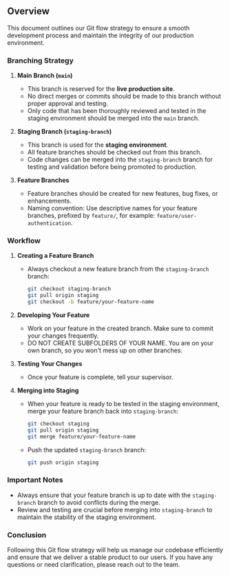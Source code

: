 ## Overview

This document outlines our Git flow strategy to ensure a smooth development process and maintain the integrity of our production environment.

### Branching Strategy

1. **Main Branch (`main`)**
   - This branch is reserved for the **live production site**.
   - No direct merges or commits should be made to this branch without proper approval and testing.
   - Only code that has been thoroughly reviewed and tested in the staging environment should be merged into the `main` branch.

2. **Staging Branch (`staging-branch`)**
   - This branch is used for the **staging environment**.
   - All feature branches should be checked out from this branch.
   - Code changes can be merged into the `staging-branch` branch for testing and validation before being promoted to production.

3. **Feature Branches**
   - Feature branches should be created for new features, bug fixes, or enhancements.
   - Naming convention: Use descriptive names for your feature branches, prefixed by `feature/`, for example: `feature/user-authentication`.

### Workflow

1. **Creating a Feature Branch**
   - Always checkout a new feature branch from the `staging-branch` branch:
     ```bash
     git checkout staging-branch
     git pull origin staging
     git checkout -b feature/your-feature-name
     ```

2. **Developing Your Feature**
   - Work on your feature in the created branch. Make sure to commit your changes frequently.
   - DO NOT CREATE SUBFOLDERS OF YOUR NAME. You are on your own branch, so you won't mess up on other branches.

3. **Testing Your Changes**
   - Once your feature is complete, tell your supervisor.

4. **Merging into Staging**
   - When your feature is ready to be tested in the staging environment, merge your feature branch back into `staging-branch`:
     ```bash
     git checkout staging
     git pull origin staging
     git merge feature/your-feature-name
     ```
   - Push the updated `staging-branch` branch:
     ```bash
     git push origin staging
     ```

### Important Notes
- Always ensure that your feature branch is up to date with the `staging-branch` branch to avoid conflicts during the merge.
- Review and testing are crucial before merging into `staging-branch` to maintain the stability of the staging environment.

### Conclusion
Following this Git flow strategy will help us manage our codebase efficiently and ensure that we deliver a stable product to our users. If you have any questions or need clarification, please reach out to the team.
